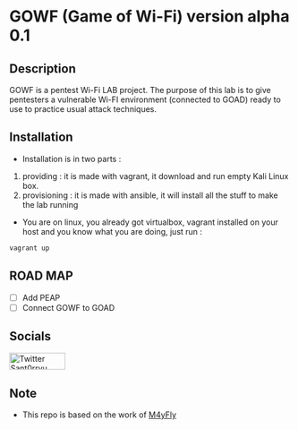 # GOWF (Game of Wi-Fi) version alpha 0.1

## Description
GOWF is a pentest Wi-Fi LAB project.
The purpose of this lab is to give pentesters a vulnerable Wi-FI environment (connected to GOAD) ready to use to practice usual attack techniques.

## Installation

- Installation is in two parts :

1. providing : it is made with vagrant, it download and run empty Kali Linux box.
2. provisioning : it is made with ansible, it will install all the stuff to make the lab running


- You are on linux, you already got virtualbox, vagrant installed on your host and you know what you are doing, just run :

```bash
vagrant up
```


## ROAD MAP
- [ ] Add PEAP
- [ ] Connect GOWF to GOAD

## Socials

<a target="_blank" rel="noopener noreferrer" href="https://twitter.com/intent/follow?screen_name=Sant0rryu" title="Follow"><img src="https://img.shields.io/twitter/follow/Sant0rryu?label=@Sant0rryu&style=social" width="100"  height="30" alt="Twitter Sant0rryu"></a>

## Note
- This repo is based on the work of [M4yFly](https://github.com/Orange-Cyberdefense/GOAD)
